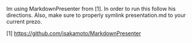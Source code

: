 Im using MarkdownPresenter from [1]. In order to run this follow his directions.
Also, make sure to properly symlink presentation.md to your current prezo.

[1] https://github.com/jsakamoto/MarkdownPresenter